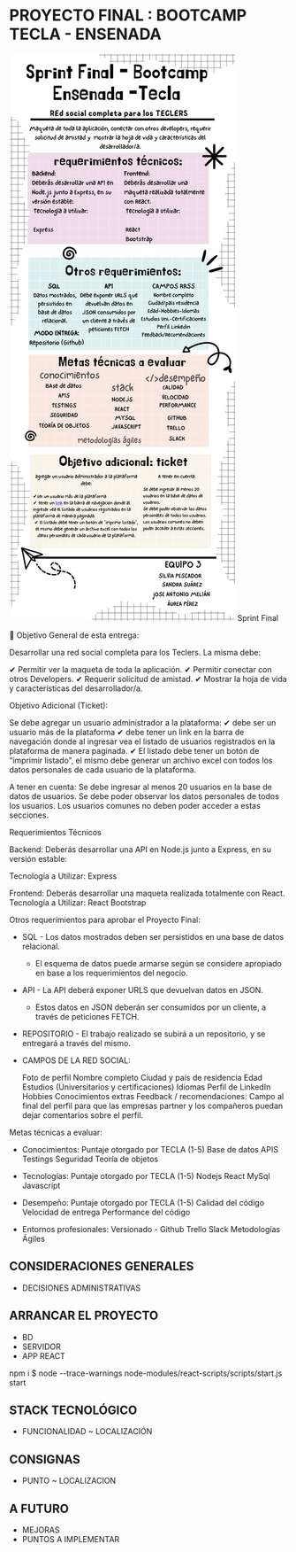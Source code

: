 # PROYECTO FINAL : BOOTCAMP TECLA - ENSENADA

![Consigna Proyecto final](https://github.com/Ensenada-3-team/EJ_INCREMENTAL_equipo3/blob/09f32933646ca0c1e5743b087f14169e3d05bb33/frontend-react/public/sprint-final.png) Sprint Final

🎯 Objetivo General de esta entrega: 

Desarrollar una red social completa para los Teclers. La misma debe: 

✔  Permitir ver la maqueta de toda la aplicación.
✔  Permitir conectar con otros Developers. 
✔  Requerir solicitud de amistad. 
✔  Mostrar la hoja de vida y características del desarrollador/a. 

Objetivo Adicional (Ticket):

Se debe agregar un usuario administrador a la plataforma:
✔ debe ser un usuario más de la plataforma 
✔ debe tener un link en la barra de navegación donde al ingresar vea el listado de usuarios registrados en la plataforma de manera paginada. 
✔ El listado debe tener un botón de “imprimir listado”, el mismo debe generar un archivo excel con todos los datos personales de cada usuario de la plataforma.

A tener en cuenta:
Se debe ingresar al menos 20 usuarios en la base de datos de usuarios.
Se debe poder observar los datos personales de todos los usuarios.
Los usuarios comunes no deben poder acceder a estas secciones.

Requerimientos Técnicos

Backend: Deberás desarrollar una API en ​Node.js​ junto a Express, en su versión estable:

  Tecnología a Utilizar: 
  Express

Frontend: Deberás desarrollar una maqueta realizada totalmente con React.
  Tecnología a Utilizar: 
  React
  Bootstrap


Otros requerimientos para aprobar el Proyecto Final: 

- SQL - Los datos mostrados deben ser persistidos en una base de datos relacional. 
  - El esquema de datos puede armarse según se considere apropiado en base a los requerimientos del negocio. 
- API - La API deberá exponer URLS que devuelvan datos en JSON.
  - Estos datos en JSON deberán ser consumidos por un cliente, a través de peticiones FETCH. 
- REPOSITORIO - El trabajo realizado se subirá a un repositorio, y se entregará a través del mismo.
- CAMPOS DE LA RED SOCIAL:

    Foto de perfil
    Nombre completo
    Ciudad y país de residencia
    Edad
    Estudios (Universitarios y certificaciones)
    Idiomas
    Perfil de LinkedIn
    Hobbies
    Conocimientos extras
    Feedback / recomendaciones:
    Campo al final del perfil para que las empresas partner y los compañeros puedan dejar comentarios sobre el perfil.

Metas técnicas a evaluar:
+ Conocimientos: Puntaje otorgado por TECLA (1-5)
Base de datos
APIS
Testings
Seguridad
Teoría de objetos

+ Tecnologías: Puntaje otorgado por TECLA (1-5)
Nodejs
React
MySql
Javascript

+ Desempeño: Puntaje otorgado por TECLA (1-5)
Calidad del código
Velocidad de entrega 
Performance del código


+ Entornos profesionales:
Versionado - Github
Trello 
Slack
Metodologías Ágiles


## CONSIDERACIONES GENERALES
  - DECISIONES ADMINISTRATIVAS
## ARRANCAR EL PROYECTO 
  - BD
  - SERVIDOR
  - APP REACT

  npm i 
  $ node --trace-warnings node-modules/react-scripts/scripts/start.js start

## STACK TECNOLÓGICO
  - FUNCIONALIDAD ~ LOCALIZACIÓN
## CONSIGNAS
  - PUNTO ~ LOCALIZACION
##  A FUTURO
  - MEJORAS 
  - PUNTOS A IMPLEMENTAR

